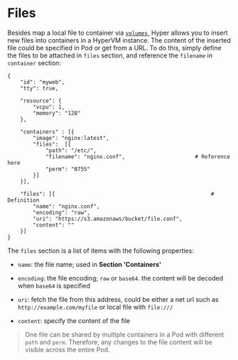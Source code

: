 # Files

Besides map a local file to container via [`volumes`](./volumes.md), Hyper allows you to insert new files into containers in a HyperVM instance. The content of the inserted file could be specified in Pod or get from a URL. To do this, simply define the files to be attached in `files` section, and reference the `filename` in `container` section:

    {
        "id": "myweb",
        "tty": true,

        "resource": {
            "vcpu": 1,
            "memory": "128"
        },

        "containers" : [{
            "image": "nginx:latest",
            "files":  [{
	            "path": "/etc/",
	            "filename": "nginx.conf",                      # Reference here
	            "perm": "0755"
	        }]
        }],

        "files": [{                                                 # Definition
	        "name": "nginx.conf",
	        "encoding": "raw",
	        "uri": "https://s3.amazonaws/bucket/file.conf",
	        "content": ""
	    }]
    }


The `files` section is a list of items with the following properties:
- `name`: the file name; used in **Section 'Containers'**

- `encoding`: the file encoding; `raw` or `base64`. the content will be decoded when `base64` is specified

- `uri`: fetch the file from this address, could be either a net url such as `http://example.com/myfile` or local file with `file:///`

- `content`: specify the content of the file

> One file can be shared by multiple containers in a Pod with different `path` and `perm`. Therefore, any changes to the file content will be visible across the entire Pod.
